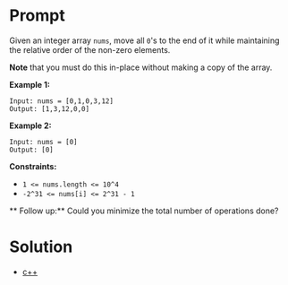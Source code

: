 # Prompt
Given an integer array `nums`, move all `0`'s to the end of it while maintaining the relative order of the non-zero elements.

**Note** that you must do this in-place without making a copy of the array.

**Example 1:**
```
Input: nums = [0,1,0,3,12]
Output: [1,3,12,0,0]
```
**Example 2:**
```
Input: nums = [0]
Output: [0]
```
**Constraints:**
* `1 <= nums.length <= 10^4`
* `-2^31 <= nums[i] <= 2^31 - 1`

** Follow up:** Could you minimize the total number of operations done?

# Solution
* [c++](move_zeroes.cpp)
